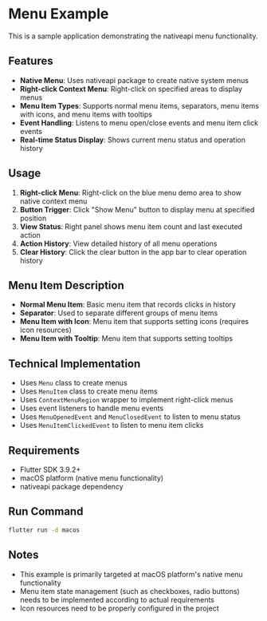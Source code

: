 # Menu Example

This is a sample application demonstrating the nativeapi menu functionality.

## Features

- **Native Menu**: Uses nativeapi package to create native system menus
- **Right-click Context Menu**: Right-click on specified areas to display menus
- **Menu Item Types**: Supports normal menu items, separators, menu items with icons, and menu items with tooltips
- **Event Handling**: Listens to menu open/close events and menu item click events
- **Real-time Status Display**: Shows current menu status and operation history

## Usage

1. **Right-click Menu**: Right-click on the blue menu demo area to show native context menu
2. **Button Trigger**: Click "Show Menu" button to display menu at specified position
3. **View Status**: Right panel shows menu item count and last executed action
4. **Action History**: View detailed history of all menu operations
5. **Clear History**: Click the clear button in the app bar to clear operation history

## Menu Item Description

- **Normal Menu Item**: Basic menu item that records clicks in history
- **Separator**: Used to separate different groups of menu items
- **Menu Item with Icon**: Menu item that supports setting icons (requires icon resources)
- **Menu Item with Tooltip**: Menu item that supports setting tooltips

## Technical Implementation

- Uses `Menu` class to create menus
- Uses `MenuItem` class to create menu items
- Uses `ContextMenuRegion` wrapper to implement right-click menus
- Uses event listeners to handle menu events
- Uses `MenuOpenedEvent` and `MenuClosedEvent` to listen to menu status
- Uses `MenuItemClickedEvent` to listen to menu item clicks

## Requirements

- Flutter SDK 3.9.2+
- macOS platform (native menu functionality)
- nativeapi package dependency

## Run Command

```bash
flutter run -d macos
```

## Notes

- This example is primarily targeted at macOS platform's native menu functionality
- Menu item state management (such as checkboxes, radio buttons) needs to be implemented according to actual requirements
- Icon resources need to be properly configured in the project